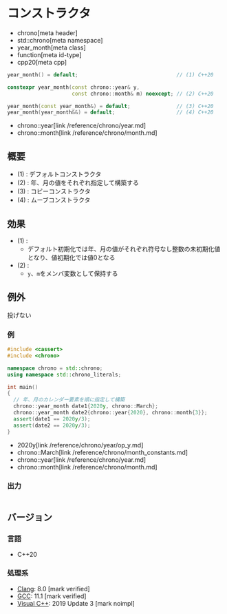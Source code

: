 # コンストラクタ
* chrono[meta header]
* std::chrono[meta namespace]
* year_month[meta class]
* function[meta id-type]
* cpp20[meta cpp]

```cpp
year_month() = default;                                // (1) C++20

constexpr year_month(const chrono::year& y,
                     const chrono::month& m) noexcept; // (2) C++20

year_month(const year_month&) = default;               // (3) C++20
year_month(year_month&&) = default;                    // (4) C++20
```
* chrono::year[link /reference/chrono/year.md]
* chrono::month[link /reference/chrono/month.md]

## 概要
- (1) : デフォルトコンストラクタ
- (2) : 年、月の値をそれぞれ指定して構築する
- (3) : コピーコンストラクタ
- (4) : ムーブコンストラクタ


## 効果
- (1) :
    - デフォルト初期化では年、月の値がそれぞれ符号なし整数の未初期化値となり、値初期化では値0となる
- (2) :
    - `y`、`m`をメンバ変数として保持する


## 例外
投げない


### 例
```cpp example
#include <cassert>
#include <chrono>

namespace chrono = std::chrono;
using namespace std::chrono_literals;

int main()
{
  // 年、月のカレンダー要素を順に指定して構築
  chrono::year_month date1{2020y, chrono::March};
  chrono::year_month date2{chrono::year{2020}, chrono::month{3}};
  assert(date1 == 2020y/3);
  assert(date2 == 2020y/3);
}
```
* 2020y[link /reference/chrono/year/op_y.md]
* chrono::March[link /reference/chrono/month_constants.md]
* chrono::year[link /reference/chrono/year.md]
* chrono::month[link /reference/chrono/month.md]

### 出力
```
```

## バージョン
### 言語
- C++20

### 処理系
- [Clang](/implementation.md#clang): 8.0 [mark verified]
- [GCC](/implementation.md#gcc): 11.1 [mark verified]
- [Visual C++](/implementation.md#visual_cpp): 2019 Update 3 [mark noimpl]

